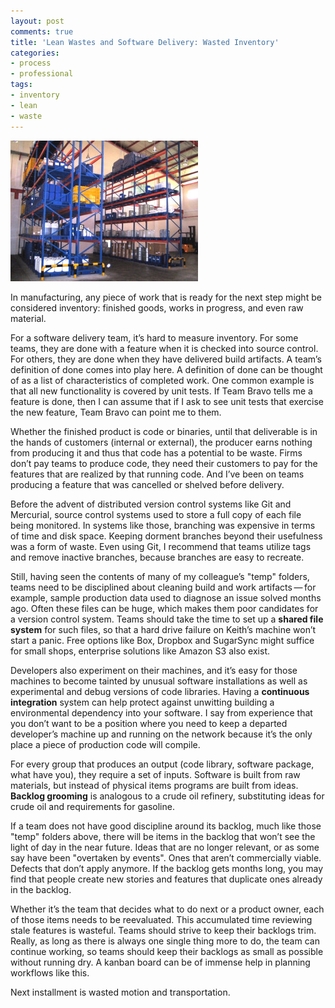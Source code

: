 ```yaml
---
layout: post
comments: true
title: 'Lean Wastes and Software Delivery: Wasted Inventory'
categories:
- process
- professional
tags:
- inventory
- lean
- waste
---
```

![inventory](/assets/inventory-300x225.jpg)

In manufacturing, any piece of work that is ready for the next step might be
considered inventory: finished goods, works in progress, and even raw
material.

For a software delivery team, it’s hard to measure inventory. For some   teams,
they are done with a feature when it is checked into source   control. For
others, they are done when they have delivered build   artifacts. A team’s
definition of done comes into play here. A   definition of done can be thought
of as a list of characteristics of   completed work. One common example is that
all new functionality is   covered by unit tests. If Team Bravo tells me a
feature is done, then I   can assume that if I ask to see unit tests that
exercise the new   feature, Team Bravo can point me to them.

Whether the finished product is code or binaries, until that deliverable   is in
the hands of customers (internal or external), the producer earns   nothing from
producing it and thus that code has a potential to be   waste. Firms don’t pay
teams to produce code, they need their customers   to pay for the features that
are realized by that running code. And I’ve   been on teams producing a feature
that was cancelled or shelved before   delivery.

Before the advent of distributed version control systems like Git and
Mercurial, source control systems used to store a full copy of each file   being
monitored. In systems like those, branching was expensive in terms   of time and
disk space. Keeping dorment branches beyond their usefulness   was a form of
waste. Even using Git, I recommend that teams utilize tags   and remove inactive
branches, because branches are easy to recreate.

Still, having seen the contents of many of my colleague’s "temp"   folders,
teams need to be disciplined about cleaning build and work   artifacts — for
example, sample production data used to diagnose an   issue solved months ago.
Often these files can be huge, which makes them   poor candidates for a version
control system. Teams should take the time   to set up a **shared file system**
for such files, so that a hard drive   failure on Keith’s machine won’t start a
panic. Free options like Box,   Dropbox and SugarSync might suffice for small
shops, enterprise   solutions like Amazon S3 also exist.

Developers also experiment on their machines, and it’s easy for those   machines
to become tainted by unusual software installations as well as   experimental
and debug versions of code libraries. Having a **continuous   integration**
system can help protect against unwitting building a   environmental dependency
into your software. I say from experience that   you don’t want to be a position
where you need to keep a departed   developer’s machine up and running on the
network because it’s the only   place a piece of production code will compile.

For every group that produces an output (code library, software package, what
have you), they require a set of inputs. Software is built from raw materials,
but instead of physical items programs are built from ideas. **Backlog
grooming** is analogous to a crude oil refinery, substituting ideas for crude
oil and requirements for gasoline.

If a team does not have good discipline around its backlog, much like   those
"temp" folders above, there will be items in the backlog that   won’t see the
light of day in the near future. Ideas that are no longer   relevant, or as some
say have been "overtaken by events". Ones that   aren’t commercially viable.
Defects that don’t apply anymore. If the   backlog gets months long, you may
find that people create new stories   and features that duplicate ones already
in the backlog.

Whether it’s the team that decides what to do next or a product owner,   each of
those items needs to be reevaluated. This accumulated time   reviewing stale
features is wasteful. Teams should strive to keep their   backlogs trim. Really,
as long as there is always one single thing more   to do, the team can continue
working, so teams should keep their   backlogs as small as possible without
running dry. A kanban board can be   of immense help in planning workflows like
this.

Next installment is wasted motion and transportation.
